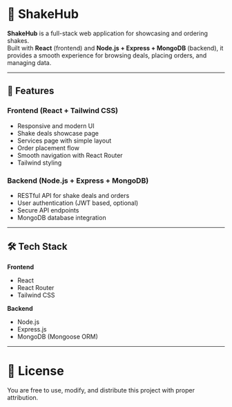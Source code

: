 # 🥤 ShakeHub

**ShakeHub** is a full-stack web application for showcasing and ordering shakes.  
Built with **React** (frontend) and **Node.js + Express + MongoDB** (backend), it provides a smooth experience for browsing deals, placing orders, and managing data.

---

## 🚀 Features

### Frontend (React + Tailwind CSS)
- Responsive and modern UI  
- Shake deals showcase page  
- Services page with simple layout  
- Order placement flow  
- Smooth navigation with React Router  
- Tailwind styling  

### Backend (Node.js + Express + MongoDB)
- RESTful API for shake deals and orders  
- User authentication (JWT based, optional)  
- Secure API endpoints  
- MongoDB database integration  

---

## 🛠️ Tech Stack

**Frontend**  
- React  
- React Router  
- Tailwind CSS  

**Backend**  
- Node.js  
- Express.js  
- MongoDB (Mongoose ORM)  

---

# 📜 License

You are free to use, modify, and distribute this project with proper attribution.
